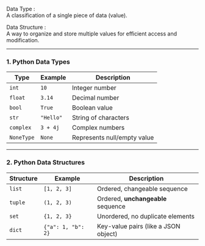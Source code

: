 Data Type :	  
A classification of a single piece of data (value).

Data Structure :  
A way to organize and store multiple values for efficient access and modification.

---
### 1. Python Data Types

| Type       | Example   | Description                 |
| ---------- | --------- | --------------------------- |
| `int`      | `10`      | Integer number              |
| `float`    | `3.14`    | Decimal number              |
| `bool`     | `True`    | Boolean value               |
| `str`      | `"Hello"` | String of characters        |
| `complex`  | `3 + 4j`  | Complex numbers             |
| `NoneType` | `None`    | Represents null/empty value |


---
### 2. Python Data Structures
| Structure | Example            | Description                          |
| --------- | ------------------ | ------------------------------------ |
| `list`    | `[1, 2, 3]`        | Ordered, changeable sequence         |
| `tuple`   | `(1, 2, 3)`        | Ordered, **unchangeable** sequence   |
| `set`     | `{1, 2, 3}`        | Unordered, no duplicate elements     |
| `dict`    | `{"a": 1, "b": 2}` | Key-value pairs (like a JSON object) |
